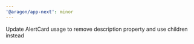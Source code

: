 ```yaml
---
'@aragon/app-next': minor
---
```


Update AlertCard usage to remove description property and use children instead
